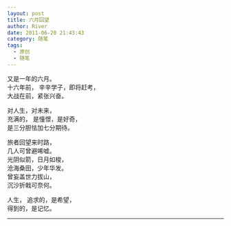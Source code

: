 ```yaml
---
layout: post
title: 六月回望
author: River
date: 2011-06-20 21:43:43
category: 随笔
tags:
  - 原创
  - 随笔
---
```


又是一年的六月。  
十六年前，
辛辛学子，即将赶考，  
大战在前，紧张兴奋。

<!-- more -->

对人生，对未来，  
充满的，
是憧憬，是好奇，  
是三分胆怯加七分期待。

旅者回望来时路，  
几人可曾避唏嘘。  
光阴似箭，日月如梭，  
沧海桑田，少年华发。  
曾妄盖世力拔山，  
沉沙折戟可奈何。

人生，
追求的，是希望，  
得到的，是记忆。

---
